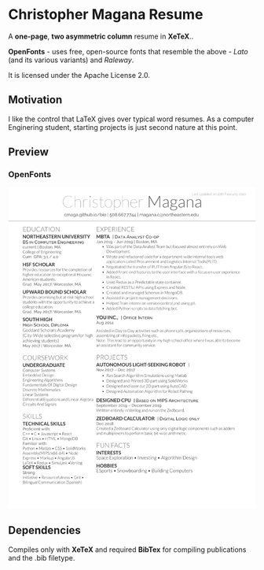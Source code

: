 Christopher Magana Resume
=========================

A **one-page**, **two asymmetric column** resume in **XeTeX**..

 **OpenFonts** - uses free, open-source fonts that resemble the above - *Lato* (and its various variants) and *Raleway*.

It is licensed under the Apache License 2.0.

## Motivation

I like the control that LaTeX gives over typical word resumes. As a computer Enginering student, starting projects is just second nature at this point. 

## Preview

### OpenFonts
![alt tag](/OpenFonts/sample-image.png)

## Dependencies

Compiles only with **XeTeX** and required **BibTex** for compiling publications and the .bib filetype.
